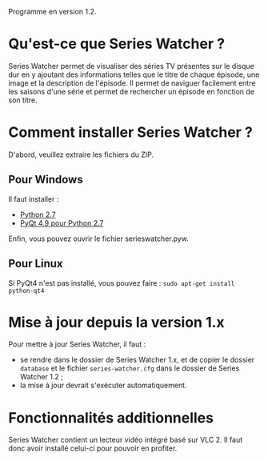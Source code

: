 Programme en version 1.2.

# Qu'est-ce que Series Watcher ?

Series Watcher permet de visualiser des séries TV présentes sur le disque dur en y ajoutant des informations telles que le titre de chaque épisode, une image et la description de l'épisode. Il permet de naviguer facilement entre les saisons d'une série et permet de rechercher un épisode en fonction de son titre.


# Comment installer Series Watcher ?

D'abord, veuillez extraire les fichiers du ZIP.


## Pour Windows

Il faut installer :

- [Python 2.7](http://python.org/ftp/python/2.7.3/python-2.7.3.msi)
- [PyQt 4.9 pour Python 2.7](http://sourceforge.net/projects/pyqt/files/PyQt4/PyQt-4.9.5/PyQt-Py2.7-x86-gpl-4.9.5-1.exe/download)

Enfin, vous pouvez ouvrir le fichier serieswatcher.pyw.


## Pour Linux

Si PyQt4 n'est pas installé, vous pouvez faire : `sudo apt-get install python-qt4`


# Mise à jour depuis la version 1.x

Pour mettre à jour Series Watcher, il faut :

- se rendre dans le dossier de Series Watcher 1.x, et de copier le dossier `database` et le fichier `series-watcher.cfg` dans le dossier de Series Watcher 1.2 ;
- la mise à jour devrait s'exécuter automatiquement.


# Fonctionnalités additionnelles

Series Watcher contient un lecteur vidéo intégré basé sur VLC 2. Il faut donc avoir installé celui-ci pour pouvoir en profiter.